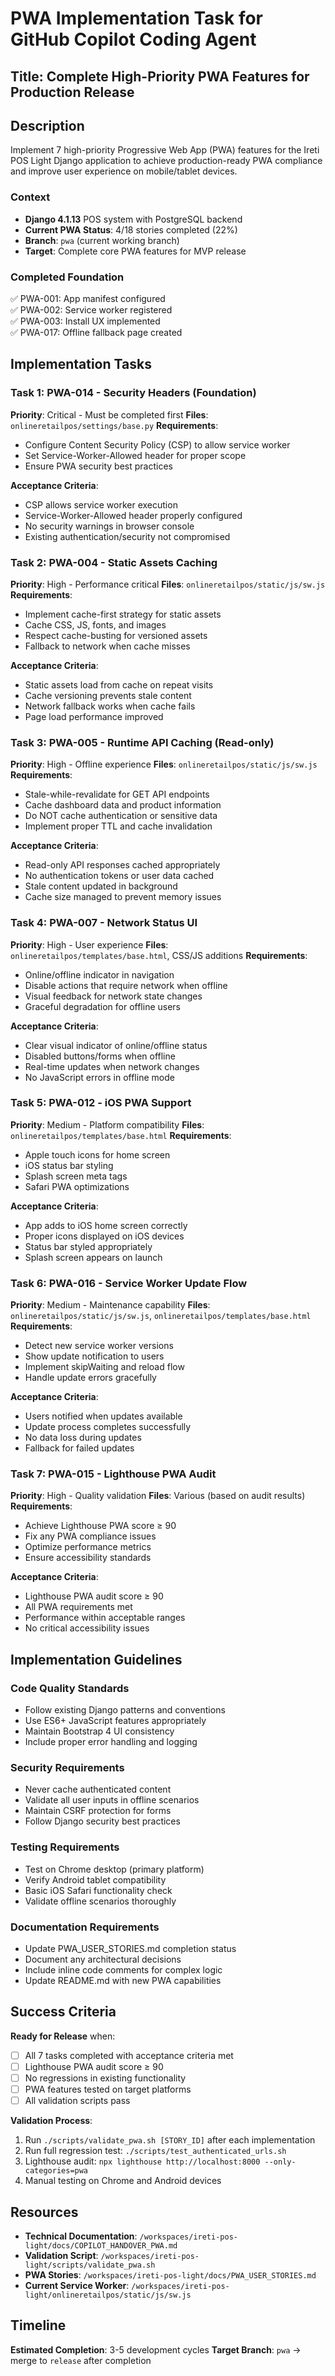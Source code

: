 # PWA Implementation Task for GitHub Copilot Coding Agent

## Title: Complete High-Priority PWA Features for Production Release

## Description

Implement 7 high-priority Progressive Web App (PWA) features for the Ireti POS Light Django application to achieve production-ready PWA compliance and improve user experience on mobile/tablet devices.

### Context
- **Django 4.1.13** POS system with PostgreSQL backend
- **Current PWA Status**: 4/18 stories completed (22%)
- **Branch**: `pwa` (current working branch)
- **Target**: Complete core PWA features for MVP release

### Completed Foundation
✅ PWA-001: App manifest configured  
✅ PWA-002: Service worker registered  
✅ PWA-003: Install UX implemented  
✅ PWA-017: Offline fallback page created  

## Implementation Tasks

### Task 1: PWA-014 - Security Headers (Foundation)
**Priority**: Critical - Must be completed first
**Files**: `onlineretailpos/settings/base.py`
**Requirements**:
- Configure Content Security Policy (CSP) to allow service worker
- Set Service-Worker-Allowed header for proper scope
- Ensure PWA security best practices

**Acceptance Criteria**:
- CSP allows service worker execution
- Service-Worker-Allowed header properly configured
- No security warnings in browser console
- Existing authentication/security not compromised

### Task 2: PWA-004 - Static Assets Caching
**Priority**: High - Performance critical
**Files**: `onlineretailpos/static/js/sw.js`
**Requirements**:
- Implement cache-first strategy for static assets
- Cache CSS, JS, fonts, and images
- Respect cache-busting for versioned assets
- Fallback to network when cache misses

**Acceptance Criteria**:
- Static assets load from cache on repeat visits
- Cache versioning prevents stale content
- Network fallback works when cache fails
- Page load performance improved

### Task 3: PWA-005 - Runtime API Caching (Read-only)
**Priority**: High - Offline experience
**Files**: `onlineretailpos/static/js/sw.js`
**Requirements**:
- Stale-while-revalidate for GET API endpoints
- Cache dashboard data and product information
- Do NOT cache authentication or sensitive data
- Implement proper TTL and cache invalidation

**Acceptance Criteria**:
- Read-only API responses cached appropriately
- No authentication tokens or user data cached
- Stale content updated in background
- Cache size managed to prevent memory issues

### Task 4: PWA-007 - Network Status UI
**Priority**: High - User experience
**Files**: `onlineretailpos/templates/base.html`, CSS/JS additions
**Requirements**:
- Online/offline indicator in navigation
- Disable actions that require network when offline
- Visual feedback for network state changes
- Graceful degradation for offline users

**Acceptance Criteria**:
- Clear visual indicator of online/offline status
- Disabled buttons/forms when offline
- Real-time updates when network changes
- No JavaScript errors in offline mode

### Task 5: PWA-012 - iOS PWA Support
**Priority**: Medium - Platform compatibility
**Files**: `onlineretailpos/templates/base.html`
**Requirements**:
- Apple touch icons for home screen
- iOS status bar styling
- Splash screen meta tags
- Safari PWA optimizations

**Acceptance Criteria**:
- App adds to iOS home screen correctly
- Proper icons displayed on iOS devices
- Status bar styled appropriately
- Splash screen appears on launch

### Task 6: PWA-016 - Service Worker Update Flow
**Priority**: Medium - Maintenance capability
**Files**: `onlineretailpos/static/js/sw.js`, `onlineretailpos/templates/base.html`
**Requirements**:
- Detect new service worker versions
- Show update notification to users
- Implement skipWaiting and reload flow
- Handle update errors gracefully

**Acceptance Criteria**:
- Users notified when updates available
- Update process completes successfully
- No data loss during updates
- Fallback for failed updates

### Task 7: PWA-015 - Lighthouse PWA Audit
**Priority**: High - Quality validation
**Files**: Various (based on audit results)
**Requirements**:
- Achieve Lighthouse PWA score ≥ 90
- Fix any PWA compliance issues
- Optimize performance metrics
- Ensure accessibility standards

**Acceptance Criteria**:
- Lighthouse PWA audit score ≥ 90
- All PWA requirements met
- Performance within acceptable ranges
- No critical accessibility issues

## Implementation Guidelines

### Code Quality Standards
- Follow existing Django patterns and conventions
- Use ES6+ JavaScript features appropriately
- Maintain Bootstrap 4 UI consistency
- Include proper error handling and logging

### Security Requirements
- Never cache authenticated content
- Validate all user inputs in offline scenarios
- Maintain CSRF protection for forms
- Follow Django security best practices

### Testing Requirements
- Test on Chrome desktop (primary platform)
- Verify Android tablet compatibility
- Basic iOS Safari functionality check
- Validate offline scenarios thoroughly

### Documentation Requirements
- Update PWA_USER_STORIES.md completion status
- Document any architectural decisions
- Include inline code comments for complex logic
- Update README.md with new PWA capabilities

## Success Criteria

**Ready for Release** when:
- [ ] All 7 tasks completed with acceptance criteria met
- [ ] Lighthouse PWA audit score ≥ 90
- [ ] No regressions in existing functionality
- [ ] PWA features tested on target platforms
- [ ] All validation scripts pass

**Validation Process**:
1. Run `./scripts/validate_pwa.sh [STORY_ID]` after each implementation
2. Run full regression test: `./scripts/test_authenticated_urls.sh`
3. Lighthouse audit: `npx lighthouse http://localhost:8000 --only-categories=pwa`
4. Manual testing on Chrome and Android devices

## Resources

- **Technical Documentation**: `/workspaces/ireti-pos-light/docs/COPILOT_HANDOVER_PWA.md`
- **Validation Script**: `/workspaces/ireti-pos-light/scripts/validate_pwa.sh`
- **PWA Stories**: `/workspaces/ireti-pos-light/docs/PWA_USER_STORIES.md`
- **Current Service Worker**: `/workspaces/ireti-pos-light/onlineretailpos/static/js/sw.js`

## Timeline
**Estimated Completion**: 3-5 development cycles
**Target Branch**: `pwa` → merge to `release` after completion
